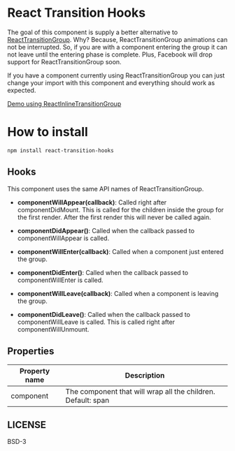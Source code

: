 # React Transition Hooks

The goal of this component is supply a better alternative to [ReactTransitionGroup](https://facebook.github.io/react/docs/animation.html). Why? Because, ReactTransitionGroup animations can not be interrupted. So, if you are with a component entering the group it can not leave until the entering phase is complete. Plus, Facebook will drop support for ReactTransitionGroup soon.

If you have a component currently using ReactTransitionGroup you can just change your import with this component and everything should work as expected.

[Demo using ReactInlineTransitionGroup](http://felipethome.github.io/react-inline-transition-group/demo/index.html)

# How to install

    npm install react-transition-hooks

## Hooks

This component uses the same API names of ReactTransitionGroup. 

- **componentWillAppear(callback)**: Called right after componentDidMount. This is called for the children inside the group for the first render. After the first render this will never be called again.

- **componentDidAppear()**: Called when the callback passed to componentWillAppear is called.

- **componentWillEnter(callback)**: Called when a component just entered the group.

- **componentDidEnter()**: Called when the callback passed to componentWillEnter is called.

- **componentWillLeave(callback)**: Called when a component is leaving the group.

- **componentDidLeave()**: Called when the callback passed to componentWillLeave is called. This is called right after componentWillUnmount.

## Properties

Property name | Description
------------ | -------------
component | The component that will wrap all the children. Default: span

## LICENSE

BSD-3